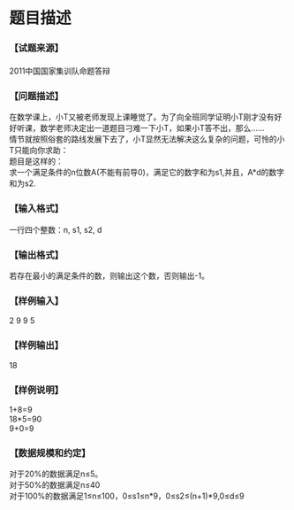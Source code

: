 # 题目描述


<div class="content">
<!--begin main-->
<!-- InstanceBeginEditable name="content" -->
<h3>
【试题来源】
</h3>
<div id="psrc" style="margin-top:20px;display:block;">
<div class="pdcont">
2011中国国家集训队命题答辩
</div>
</div>
<div id="pinputs" style="display:none;">
<div class="pdsec">
输入数据
</div>
<div class="pdcont">
<span class="notice"> 这是一道提交答案的试题，下面给出了该题的输入数据：</span> 
</div>
<div id="inputlist" class="pddata">
</div>
</div>
<div id="pcont1" style="margin-top:20px;display:block;">
<h3>
【问题描述】
</h3>
<div class="pdcont">
在数学课上，小T又被老师发现上课睡觉了。为了向全班同学证明小T刚才没有好好听课，数学老师决定出一道题目刁难一下小T，如果小T答不出，那么……<br/>
情节就按照俗套的路线发展下去了，小T显然无法解决这么复杂的问题，可怜的小T只能向你求助：<br/>
题目是这样的：<br/>
求一个满足条件的n位数A(不能有前导0)，满足它的数字和为s1,并且，A*d的数字和为s2.
</div>
<h3>
【输入格式】
</h3>
<div class="pdcont">
一行四个整数：n, s1, s2, d
</div>
<h3>
【输出格式】
</h3>
<div class="pdcont">
若存在最小的满足条件的数，则输出这个数，否则输出-1。
</div>
<h3>
【样例输入】
</h3>
<div class="pddata">
2 9 9 5
</div>
<h3>
【样例输出】
</h3>
<div class="pddata">
18
</div>
<h3>
【样例说明】
</h3>
<div class="pdcont">
1+8=9<br/>
18*5=90<br/>
9+0=9
</div>
<h3>
【数据规模和约定】
</h3>
<div class="pdcont">
对于20%的数据满足n≤5。<br/>
对于50%的数据满足n≤40<br/>
对于100%的数据满足1≤n≤100，0≤s1≤n*9，0≤s2≤(n+1)*9,0≤d≤9
</div>
</div>
<div id="pcont2" style="margin-top:20px;display:none;">
<p>
【问题描述】
</p>
<p>
在数学课上，小T又被老师发现上课睡觉了。为了向全班同学证明小T刚才没有好好听课，数学老师决定出一道题目刁难一下小T，如果小T答不出，那么……
</p>
<p>
情节就按照俗套的路线发展下去了，小T显然无法解决这么复杂的问题，可怜的小T只能向你求助：
</p>
<p>
       题目是这样的：
</p>
<p>
       求一个满足条件的n位数A(不能有前导0)，满足它的数字和为s1,并且，A*d的数字和为s2.
</p>
<p>
【输入格式】
</p>
<p>
一行四个整数：n, s1, s2, d
</p>
<p>
【输出格式】
</p>
<p>
若存在最小的满足条件的数，则输出这个数，否则输出-1。
</p>
<p>
<b>【样例输入】</b><b></b> 
</p>
<p>
2 9 9 5
</p>
<p>
【样例输出】
</p>
<p>
18
</p>
<p>
【样例说明】
</p>
<p>
1+8=9
</p>
<p>
18*5=90
</p>
<p>
9+0=9
</p>
<p>
【数据范围】
</p>
<p>
对于20%的数据满足n≤5。
</p>
<p>
对于50%的数据满足n≤40
</p>
<p>
对于100%的数据满足1≤n≤100，0≤s1≤n*9，0≤s2≤(n+1)*9,0≤d≤9
</p>
<p>
 
</p>
</div>
</div>
